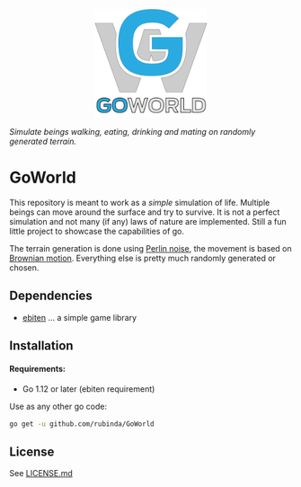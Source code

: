 <p align="center"><img src="goworld.png" width="200" alt="GoWorld logo"></p>
<i>Simulate beings walking, eating, drinking and mating on randomly generated terrain. </i>

# GoWorld 
This repository is meant to work as a *simple* simulation of life. Multiple beings can move around the surface and try to survive. It is not a perfect simulation and not many (if any) laws of nature are implemented. Still a fun little project to showcase the capabilities of go.

The terrain generation is done using [Perlin noise](https://flafla2.github.io/2014/08/09/perlinnoise.html), the movement is based on [Brownian motion](https://en.wikipedia.org/wiki/Brownian_motion). Everything else is pretty much randomly generated or chosen.

## Dependencies
+ [ebiten](https://ebiten.org) ... a simple game library

## Installation

#### Requirements:
+ Go 1.12 or later (ebiten requirement)

Use as any other go code:
```sh
go get -u github.com/rubinda/GoWorld
```


## License 

See [LICENSE.md](LICENSE.md)